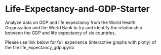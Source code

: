 # Life-Expectancy-and-GDP-Starter
Analyze data on GDP and life expectancy from the World Health Organization and the World Bank to try and identify the relationship between the GDP and life expectancy of six countries.


Please use link below for full experience (interactive graphs with plotly) of the file life_expectancy_gdp.ipynb



